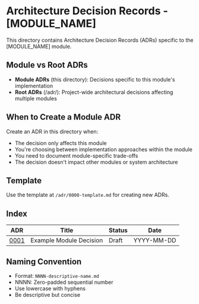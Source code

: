 # Architecture Decision Records - [MODULE_NAME]

This directory contains Architecture Decision Records (ADRs) specific to the [MODULE_NAME] module.

## Module vs Root ADRs

- **Module ADRs** (this directory): Decisions specific to this module's implementation
- **Root ADRs** (/adr/): Project-wide architectural decisions affecting multiple modules

## When to Create a Module ADR

Create an ADR in this directory when:
- The decision only affects this module
- You're choosing between implementation approaches within the module
- You need to document module-specific trade-offs
- The decision doesn't impact other modules or system architecture

## Template

Use the template at `/adr/0000-template.md` for creating new ADRs.

## Index

| ADR | Title | Status | Date |
|-----|-------|--------|------|
| [0001](0001-example.md) | Example Module Decision | Draft | YYYY-MM-DD |

## Naming Convention

- Format: `NNNN-descriptive-name.md`
- NNNN: Zero-padded sequential number
- Use lowercase with hyphens
- Be descriptive but concise
